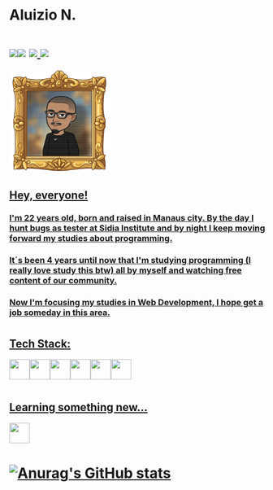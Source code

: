 # Aluizio N.

# <div></a><a href="https://instagram.com/seu-usuário-instagram-aqui" target="_blank"></a><a href = "mailto:aluizio.sln@gmail.com"><img src="https://img.shields.io/badge/Gmail-D14836?style=for-the-badge&logo=gmail&logoColor=white" target="_blank"></a><a href="https://www.linkedin.com/in/aluizio-neto-63138b214" target="_blank"><img src="https://img.shields.io/badge/-LinkedIn-%230077B5?style=for-the-badge&logo=linkedin&logoColor=white" target="_blank"></a> <a href="https://instagram.com/aluizio.codes" target="_blank"><img src="https://img.shields.io/badge/-Instagram-%23E4405F?style=for-the-badge&logo=instagram&logoColor=white" target="_blank"> <a href="https://twitter.com/aluizio_n" target="_blank"><img src="https://img.shields.io/badge/-Twitter-%230077B5?style=for-the-badge&logo=twitter&logoColor=white" target="_blank"> </div>
  <img src="./img/sticker.png" width="200" height="200"/>


## Hey, everyone!

### I'm 22 years old, born and raised in Manaus city. By the day I hunt bugs as tester at Sidia Institute and by night I keep moving forward my studies about programming.

### It´s been 4 years until now that I'm studying programming (I really love study this btw) all by myself and watching free content of our community. 

### Now I'm focusing my studies in Web Development, I hope get a job someday in this area.

# 

## Tech Stack:
<img src="https://cdn.jsdelivr.net/gh/devicons/devicon/icons/git/git-original.svg" width="40" height="40"/><img src="https://cdn.jsdelivr.net/gh/devicons/devicon/icons/html5/html5-original.svg"  width="40" height="40"/><img src="https://cdn.jsdelivr.net/gh/devicons/devicon/icons/css3/css3-original.svg"  width="40" height="40"/><img src="https://cdn.jsdelivr.net/gh/devicons/devicon/icons/javascript/javascript-original.svg"  width="40" height="40"/><img src="https://cdn.jsdelivr.net/gh/devicons/devicon/icons/react/react-original.svg" width="40" height="40" /><img src="https://cdn.jsdelivr.net/gh/devicons/devicon/icons/nodejs/nodejs-original.svg" width="40" height="40" />


#

## Learning something new... 
<img src="https://cdn.jsdelivr.net/gh/devicons/devicon/icons/linux/linux-original.svg" width="40" height="40"/>

#

#  ![Anurag's GitHub stats](https://github-readme-stats.vercel.app/api?username=aluizio-n&show_icons=true&theme=radical)

